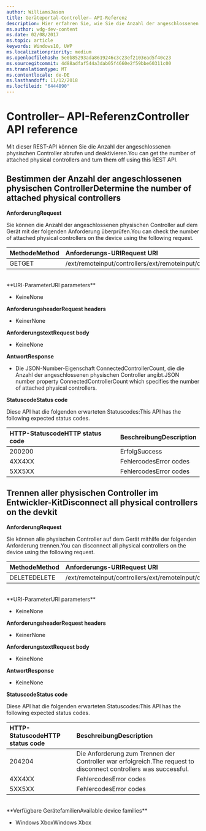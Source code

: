 ```yaml
---
author: WilliamsJason
title: Geräteportal-Controller– API-Referenz
description: Hier erfahren Sie, wie Sie die Anzahl der angeschlossenen physischen Controller abrufen und sie programmgesteuert deaktivieren.
ms.author: wdg-dev-content
ms.date: 02/08/2017
ms.topic: article
keywords: Windows10, UWP
ms.localizationpriority: medium
ms.openlocfilehash: 5e0b85293ada8619246c3c23ef2103ead5f40c23
ms.sourcegitcommit: 4d88adfaf544a3dab05f4660e2f59bbe60311c00
ms.translationtype: MT
ms.contentlocale: de-DE
ms.lasthandoff: 11/12/2018
ms.locfileid: "6444890"
---
```

# <a name="controller-api-reference"></a><span data-ttu-id="1116f-104">Controller– API-Referenz</span><span class="sxs-lookup"><span data-stu-id="1116f-104">Controller API reference</span></span>   
<span data-ttu-id="1116f-105">Mit dieser REST-API können Sie die Anzahl der angeschlossenen physischen Controller abrufen und deaktivieren.</span><span class="sxs-lookup"><span data-stu-id="1116f-105">You can get the number of attached physical controllers and turn them off using this REST API.</span></span>

## <a name="determine-the-number-of-attached-physical-controllers"></a><span data-ttu-id="1116f-106">Bestimmen der Anzahl der angeschlossenen physischen Controller</span><span class="sxs-lookup"><span data-stu-id="1116f-106">Determine the number of attached physical controllers</span></span>

**<span data-ttu-id="1116f-107">Anforderung</span><span class="sxs-lookup"><span data-stu-id="1116f-107">Request</span></span>**

<span data-ttu-id="1116f-108">Sie können die Anzahl der angeschlossenen physischen Controller auf dem Gerät mit der folgenden Anforderung überprüfen.</span><span class="sxs-lookup"><span data-stu-id="1116f-108">You can check the number of attached physical controllers on the device using the following request.</span></span>

<span data-ttu-id="1116f-109">Methode</span><span class="sxs-lookup"><span data-stu-id="1116f-109">Method</span></span>      | <span data-ttu-id="1116f-110">Anforderungs-URI</span><span class="sxs-lookup"><span data-stu-id="1116f-110">Request URI</span></span>
:------     | :-----
<span data-ttu-id="1116f-111">GET</span><span class="sxs-lookup"><span data-stu-id="1116f-111">GET</span></span> | <span data-ttu-id="1116f-112">/ext/remoteinput/controllers</span><span class="sxs-lookup"><span data-stu-id="1116f-112">/ext/remoteinput/controllers</span></span>
<br />
**<span data-ttu-id="1116f-113">URI-Parameter</span><span class="sxs-lookup"><span data-stu-id="1116f-113">URI parameters</span></span>**

- <span data-ttu-id="1116f-114">Keine</span><span class="sxs-lookup"><span data-stu-id="1116f-114">None</span></span>

**<span data-ttu-id="1116f-115">Anforderungsheader</span><span class="sxs-lookup"><span data-stu-id="1116f-115">Request headers</span></span>**

- <span data-ttu-id="1116f-116">Keiner</span><span class="sxs-lookup"><span data-stu-id="1116f-116">None</span></span>

**<span data-ttu-id="1116f-117">Anforderungstext</span><span class="sxs-lookup"><span data-stu-id="1116f-117">Request body</span></span>**   

- <span data-ttu-id="1116f-118">Keine</span><span class="sxs-lookup"><span data-stu-id="1116f-118">None</span></span>

**<span data-ttu-id="1116f-119">Antwort</span><span class="sxs-lookup"><span data-stu-id="1116f-119">Response</span></span>**   

- <span data-ttu-id="1116f-120">Die JSON-Number-Eigenschaft ConnectedControllerCount, die die Anzahl der angeschlossenen physischen Controller angibt.</span><span class="sxs-lookup"><span data-stu-id="1116f-120">JSON number property ConnectedControllerCount which specifies the number of attached physical controllers.</span></span>

**<span data-ttu-id="1116f-121">Statuscode</span><span class="sxs-lookup"><span data-stu-id="1116f-121">Status code</span></span>**

<span data-ttu-id="1116f-122">Diese API hat die folgenden erwarteten Statuscodes:</span><span class="sxs-lookup"><span data-stu-id="1116f-122">This API has the following expected status codes.</span></span>

<span data-ttu-id="1116f-123">HTTP-Statuscode</span><span class="sxs-lookup"><span data-stu-id="1116f-123">HTTP status code</span></span>      | <span data-ttu-id="1116f-124">Beschreibung</span><span class="sxs-lookup"><span data-stu-id="1116f-124">Description</span></span>
:------     | :-----
<span data-ttu-id="1116f-125">200</span><span class="sxs-lookup"><span data-stu-id="1116f-125">200</span></span> | <span data-ttu-id="1116f-126">Erfolg</span><span class="sxs-lookup"><span data-stu-id="1116f-126">Success</span></span>
<span data-ttu-id="1116f-127">4XX</span><span class="sxs-lookup"><span data-stu-id="1116f-127">4XX</span></span> | <span data-ttu-id="1116f-128">Fehlercodes</span><span class="sxs-lookup"><span data-stu-id="1116f-128">Error codes</span></span>
<span data-ttu-id="1116f-129">5XX</span><span class="sxs-lookup"><span data-stu-id="1116f-129">5XX</span></span> | <span data-ttu-id="1116f-130">Fehlercodes</span><span class="sxs-lookup"><span data-stu-id="1116f-130">Error codes</span></span>

## <a name="disconnect-all-physical-controllers-on-the-devkit"></a><span data-ttu-id="1116f-131">Trennen aller physischen Controller im Entwickler-Kit</span><span class="sxs-lookup"><span data-stu-id="1116f-131">Disconnect all physical controllers on the devkit</span></span>

**<span data-ttu-id="1116f-132">Anforderung</span><span class="sxs-lookup"><span data-stu-id="1116f-132">Request</span></span>**

<span data-ttu-id="1116f-133">Sie können alle physischen Controller auf dem Gerät mithilfe der folgenden Anforderung trennen.</span><span class="sxs-lookup"><span data-stu-id="1116f-133">You can disconnect all physical controllers on the device using the following request.</span></span>

<span data-ttu-id="1116f-134">Methode</span><span class="sxs-lookup"><span data-stu-id="1116f-134">Method</span></span>      | <span data-ttu-id="1116f-135">Anforderungs-URI</span><span class="sxs-lookup"><span data-stu-id="1116f-135">Request URI</span></span>
:------     | :-----
<span data-ttu-id="1116f-136">DELETE</span><span class="sxs-lookup"><span data-stu-id="1116f-136">DELETE</span></span> | <span data-ttu-id="1116f-137">/ext/remoteinput/controllers</span><span class="sxs-lookup"><span data-stu-id="1116f-137">/ext/remoteinput/controllers</span></span>
<br />
**<span data-ttu-id="1116f-138">URI-Parameter</span><span class="sxs-lookup"><span data-stu-id="1116f-138">URI parameters</span></span>**

- <span data-ttu-id="1116f-139">Keine</span><span class="sxs-lookup"><span data-stu-id="1116f-139">None</span></span>

**<span data-ttu-id="1116f-140">Anforderungsheader</span><span class="sxs-lookup"><span data-stu-id="1116f-140">Request headers</span></span>**

- <span data-ttu-id="1116f-141">Keiner</span><span class="sxs-lookup"><span data-stu-id="1116f-141">None</span></span>

**<span data-ttu-id="1116f-142">Anforderungstext</span><span class="sxs-lookup"><span data-stu-id="1116f-142">Request body</span></span>**   

- <span data-ttu-id="1116f-143">Keine</span><span class="sxs-lookup"><span data-stu-id="1116f-143">None</span></span>

**<span data-ttu-id="1116f-144">Antwort</span><span class="sxs-lookup"><span data-stu-id="1116f-144">Response</span></span>**   

- <span data-ttu-id="1116f-145">Keine</span><span class="sxs-lookup"><span data-stu-id="1116f-145">None</span></span> 

**<span data-ttu-id="1116f-146">Statuscode</span><span class="sxs-lookup"><span data-stu-id="1116f-146">Status code</span></span>**

<span data-ttu-id="1116f-147">Diese API hat die folgenden erwarteten Statuscodes:</span><span class="sxs-lookup"><span data-stu-id="1116f-147">This API has the following expected status codes.</span></span>

<span data-ttu-id="1116f-148">HTTP-Statuscode</span><span class="sxs-lookup"><span data-stu-id="1116f-148">HTTP status code</span></span>      | <span data-ttu-id="1116f-149">Beschreibung</span><span class="sxs-lookup"><span data-stu-id="1116f-149">Description</span></span>
:------     | :-----
<span data-ttu-id="1116f-150">204</span><span class="sxs-lookup"><span data-stu-id="1116f-150">204</span></span> | <span data-ttu-id="1116f-151">Die Anforderung zum Trennen der Controller war erfolgreich.</span><span class="sxs-lookup"><span data-stu-id="1116f-151">The request to disconnect controllers was successful.</span></span>
<span data-ttu-id="1116f-152">4XX</span><span class="sxs-lookup"><span data-stu-id="1116f-152">4XX</span></span> | <span data-ttu-id="1116f-153">Fehlercodes</span><span class="sxs-lookup"><span data-stu-id="1116f-153">Error codes</span></span>
<span data-ttu-id="1116f-154">5XX</span><span class="sxs-lookup"><span data-stu-id="1116f-154">5XX</span></span> | <span data-ttu-id="1116f-155">Fehlercodes</span><span class="sxs-lookup"><span data-stu-id="1116f-155">Error codes</span></span>

<br />
**<span data-ttu-id="1116f-156">Verfügbare Gerätefamilien</span><span class="sxs-lookup"><span data-stu-id="1116f-156">Available device families</span></span>**

* <span data-ttu-id="1116f-157">Windows Xbox</span><span class="sxs-lookup"><span data-stu-id="1116f-157">Windows Xbox</span></span>
